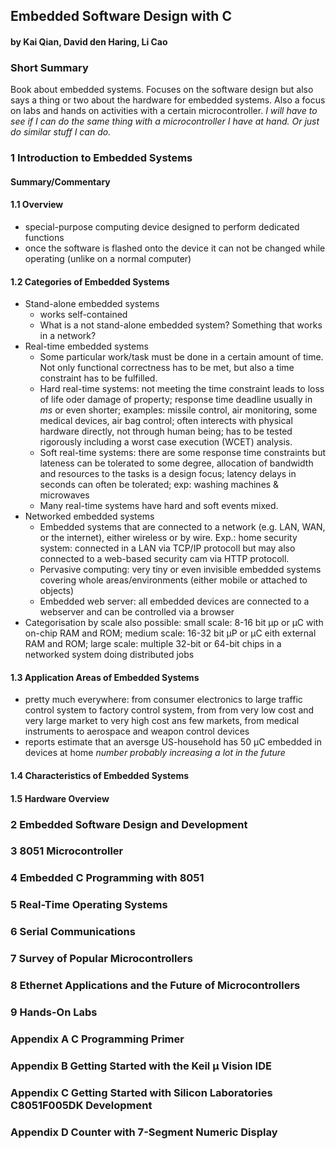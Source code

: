 ## Embedded Software Design with C
#### by Kai Qian, David den Haring, Li Cao

### Short Summary

Book about embedded systems. Focuses on the software design but also says a thing or two about the hardware for embedded systems. Also a focus on labs and hands on activities with a certain microcontroller. *I will have to see if I can do the same thing with a microcontroller I have at hand. Or just do similar stuff I can do.*

### 1 Introduction to Embedded Systems

#### Summary/Commentary

#### 1.1 Overview

  - special-purpose computing device designed to perform dedicated functions
  - once the software is flashed onto the device it can not be changed while operating (unlike on a normal computer)

#### 1.2 Categories of Embedded Systems

  - Stand-alone embedded systems 
    * works self-contained
    * What is a not stand-alone embedded system? Something that works in a network?
  - Real-time embedded systems
    * Some particular work/task must be done in a certain amount of time. Not only functional correctness has to be met, but also a time constraint has to be fulfilled.
    * Hard real-time systems: not meeting the time constraint leads to loss of life oder damage of property; response time deadline usually in $ms$ or even shorter; examples: missile control, air monitoring, some medical devices, air bag control; often interects with physical hardware directly, not through human being; has to be tested rigorously including a worst case execution (WCET) analysis.
    * Soft real-time systems: there are some response time constraints but lateness can be tolerated to some degree, allocation of bandwidth and resources to the tasks is a design focus; latency delays in seconds can often be tolerated; exp: washing machines & microwaves
	* Many real-time systems have hard and soft events mixed.
  - Networked embedded systems
    * Embedded systems that are connected to a network (e.g. LAN, WAN, or the internet), either wireless or by wire. Exp.: home security system: connected in a LAN via TCP/IP protocoll but may also connected to a web-based security cam via HTTP protocoll.
	* Pervasive computing: very tiny or even invisible embedded systems covering whole areas/environments (either mobile or attached to objects)
	* Embedded web server: all embedded devices are connected to a webserver and can be controlled via a browser
  - Categorisation by scale also possible: small scale: 8-16 bit µp or µC with on-chip RAM and ROM; medium scale: 16-32 bit µP or µC eith external RAM and ROM; large scale: multiple 32-bit or 64-bit chips in a networked system doing distributed jobs

#### 1.3 Application Areas of Embedded Systems

  - pretty much everywhere: from consumer electronics to large traffic control system to factory control system, from from very low cost and very large market to very high cost ans few markets, from medical instruments to aerospace and weapon control devices
  - reports estimate that an aversge US-household has 50 µC embedded in devices at home *number probably increasing a lot in the future*

#### 1.4 Characteristics of Embedded Systems

#### 1.5 Hardware Overview

### 2 Embedded Software Design and Development

### 3 8051 Microcontroller

### 4 Embedded C Programming with 8051

### 5 Real-Time Operating Systems

### 6 Serial Communications

### 7 Survey of Popular Microcontrollers

### 8 Ethernet Applications and the Future of Microcontrollers

### 9 Hands-On Labs

### Appendix A C Programming Primer

### Appendix B Getting Started with the Keil µ Vision IDE

### Appendix C Getting Started with Silicon Laboratories C8051F005DK Development

### Appendix D Counter with 7-Segment Numeric Display
